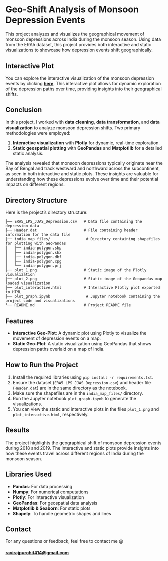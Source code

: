 # Geo-Shift Analysis of Monsoon Depression Events

This project analyzes and visualizes the geographical movement of monsoon depressions across India during the monsoon season. Using data from the ERA5 dataset, this project provides both interactive and static visualizations to showcase how depression events shift geographically.

## Interactive Plot

You can explore the interactive visualization of the monsoon depression events by clicking [**here**](plot_interactive.html). This interactive plot allows for dynamic exploration of the depression paths over time, providing insights into their geographical shifts.

## Conclusion

In this project, I worked with **data cleaning**, **data transformation**, and **data visualization** to analyze monsoon depression shifts. Two primary methodologies were employed:
1. **Interactive visualization** with **Plotly** for dynamic, real-time exploration.
2. **Static geospatial plotting** with **GeoPandas** and **Matplotlib** for a detailed static analysis.

The analysis revealed that monsoon depressions typically originate near the Bay of Bengal and track westward and northward across the subcontinent, as seen in both interactive and static plots. These insights are valuable for understanding how these depressions evolve over time and their potential impacts on different regions.


## Directory Structure

Here is the project’s directory structure:

```
├── ERA5_LPS_JJAS_Depression.csv   # Data file containing the depression data
├── Header.dat                     # File containing header information for the data file
├── india_map_files/                # Directory containing shapefiles for plotting with GeoPandas
│   ├── india-polygon.shp
│   ├── india-polygon.shx
│   ├── india-polygon.dbf
│   ├── india-polygon.cpg
│   └── india-polygon.prj
├── plot_1.png                     # Static image of the Plotly visualization
├── plot_2.png                     # Static image of the Geopandas map loaded visualization
├── plot_interactive.html          # Interactive Plotly plot exported to HTML
├── plot_graph.ipynb                # Jupyter notebook containing the project code and visualizations
└── README.md                      # Project README file
```


## Features

- **Interactive Geo-Plot**: A dynamic plot using Plotly to visualize the movement of depression events on a map.
- **Static Geo-Plot**: A static visualization using GeoPandas that shows depression paths overlaid on a map of India.

## How to Run the Project

1. Install the required libraries using `pip install -r requirements.txt`.
2. Ensure the dataset (`ERA5_LPS_JJAS_Depression.csv`) and header file (`Header.dat`) are in the same directory as the notebook.
3. Make sure the shapefiles are in the `india_map_files/` directory.
4. Run the Jupyter notebook `plot_graph.ipynb` to generate the visualizations.
5. You can view the static and interactive plots in the files `plot_1.png` and `plot_interactive.html`, respectively.

## Results

The project highlights the geographical shift of monsoon depression events during 2018 and 2019. The interactive and static plots provide insights into how these events travel across different regions of India during the monsoon season.

## Libraries Used

- **Pandas**: For data processing
- **Numpy**: For numerical computations
- **Plotly**: For interactive visualization
- **GeoPandas**: For geospatial data analysis
- **Matplotlib & Seaborn**: For static plots
- **Shapely**: To handle geometric shapes and lines

## Contact

For any questions or feedback, feel free to contact me @
#### ravirajpurohit414@gmail.com
